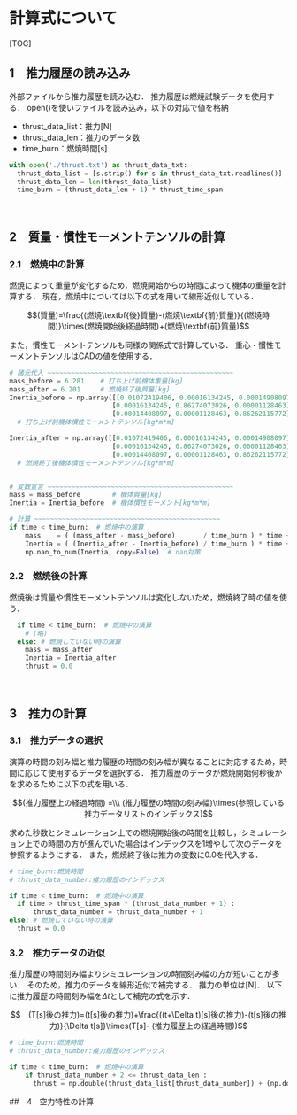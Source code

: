 # 計算式について

[TOC]

## 1　推力履歴の読み込み
  外部ファイルから推力履歴を読み込む．
  推力履歴は燃焼試験データを使用する．
  open()を使いファイルを読み込み，以下の対応で値を格納
  - thrust_data_list：推力[N]
  - thrust_data_len：推力のデータ数
  - time_burn：燃焼時間[s]
  
  ```Python
  with open('./thrust.txt') as thrust_data_txt:
    thrust_data_list = [s.strip() for s in thrust_data_txt.readlines()]
    thrust_data_len = len(thrust_data_list)
    time_burn = (thrust_data_len + 1) * thrust_time_span
  ```
</br>

## 2　質量・慣性モーメントテンソルの計算
### 2.1　燃焼中の計算
  燃焼によって重量が変化するため，燃焼開始からの時間によって機体の重量を計算する．
  現在，燃焼中については以下の式を用いて線形近似している．
  ```math
  (質量)=\frac{(燃焼\textbf{後}質量)-(燃焼\textbf{前}質量)}{(燃焼時間)}\times(燃焼開始後経過時間)+(燃焼\textbf{前}質量)
  ```

  また，慣性モーメントテンソルも同様の関係式で計算している．
  重心・慣性モーメントテンソルはCADの値を使用する．

  ```python
  # 諸元代入 ~~~~~~~~~~~~~~~~~~~~~~~~~~~~~~~~~~~~~~~~~~~~~~~
  mass_before = 6.281    # 打ち上げ前機体重量[kg]
  mass_after = 6.201     # 燃焼終了後質量[kg]
  Inertia_before = np.array([[0.01072419406, 0.00016134245, 0.00014908097],
                            [0.00016134245, 0.86274073026, 0.00001128463],
                            [0.00014408097, 0.00001128463, 0.86262115772]], dtype = np.float64)   
    # 打ち上げ前機体慣性モーメントテンソル[kg*m*m]

  Inertia_after = np.array([[0.01072419406, 0.00016134245, 0.00014908097],
                            [0.00016134245, 0.86274073026, 0.00001128463],
                            [0.00014408097, 0.00001128463, 0.86262115772]], dtype = np.float64)   
    # 燃焼終了後機体慣性モーメントテンソル[kg*m*m]


  # 変数宣言 ~~~~~~~~~~~~~~~~~~~~~~~~~~~~~~~~~~~~~~~~~~~~~~~
  mass = mass_before        # 機体質量[kg]
  Inertia = Inertia_before  # 機体慣性モーメント[kg*m*m]
  
  # 計算 ~~~~~~~~~~~~~~~~~~~~~~~~~~~~~~~~~~~~~~~~~~~~~~~
  if time < time_burn:  # 燃焼中の演算
      mass    = ( (mass_after - mass_before)       / time_burn ) * time + mass_before
      Inertia = ( (Inertia_after - Inertia_before) / time_burn ) * time + Inertia_before
      np.nan_to_num(Inertia, copy=False)  # nan対策
  ```

### 2.2　燃焼後の計算
  燃焼後は質量や慣性モーメントテンソルは変化しないため，燃焼終了時の値を使う．

  ```python
    if time < time_burn:  # 燃焼中の演算
      # (略)
    else: # 燃焼していない時の演算
      mass = mass_after
      Inertia = Inertia_after
      thrust = 0.0
  ```
</br>

## 3　推力の計算
### 3.1　推力データの選択
  演算の時間の刻み幅と推力履歴の時間の刻み幅が異なることに対応するため，時間に応じて使用するデータを選択する．
  推力履歴のデータが燃焼開始何秒後かを求めるために以下の式を用いる．

  ```math
  (推力履歴上の経過時間) =\\\
  (推力履歴の時間の刻み幅)\times(参照している推力データリストのインデックス)
  ```

  求めた秒数とシミュレーション上での燃焼開始後の時間を比較し，シミュレーション上での時間の方が進んでいた場合はインデックスを1増やして次のデータを参照するようにする．
  また，燃焼終了後は推力の変数に0.0を代入する．

  ```python
  # time_burn:燃焼時間
  # thrust_data_number:推力履歴のインデックス

  if time < time_burn:  # 燃焼中の演算
    if time > thrust_time_span * (thrust_data_number + 1) : 
        thrust_data_number = thrust_data_number + 1 
  else: # 燃焼していない時の演算
    thrust = 0.0
  ```
  

### 3.2　推力データの近似
  推力履歴の時間刻み幅よりシミュレーションの時間刻み幅の方が短いことが多い．
  そのため，推力のデータを線形近似で補完する．
  推力の単位は[N]．
  以下に推力履歴の時間刻み幅を$\Delta t$として補完の式を示す．

  ```math
　(T[s]後の推力)=(t[s]後の推力)+\frac{((t+\Delta t)[s]後の推力)-(t[s]後の推力)}{\Delta t[s]}\times(T[s]- (推力履歴上の経過時間))
  ```

  ```python
  # time_burn:燃焼時間
  # thrust_data_number:推力履歴のインデックス

  if time < time_burn:  # 燃焼中の演算
      if thrust_data_number + 2 <= thrust_data_len :
        thrust = np.double(thrust_data_list[thrust_data_number]) + (np.double(thrust_data_list[thrust_data_number + 1]) - np.double(thrust_data_list[thrust_data_number])) * (time - thrust_time_span * thrust_data_number) / thrust_time_span 
  ```

##　4　空力特性の計算
